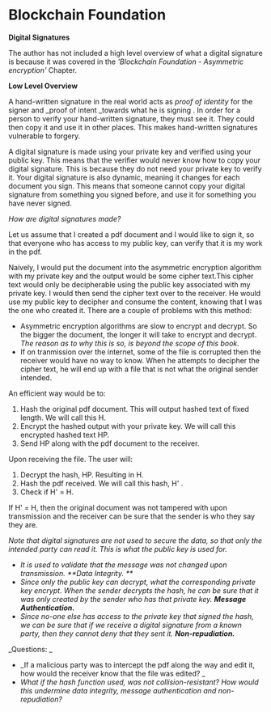 # **Blockchain Foundation**

**Digital Signatures**

The author has not included a high level overview of what a digital signature is because it was covered in the _'Blockchain Foundation - Asymmetric encryption'_ Chapter.

**Low Level Overview**

A hand-written signature in the real world acts as _proof of identity_ for the signer and _proof of intent _towards what he is signing . In order for a person to verify your hand-written signature, they must see it. They could then copy it and use it in other places. This makes hand-written signatures vulnerable to forgery.

A digital signature is made using your private key and verified using your public key. This means that the verifier would never know how to copy your digital signature. This is because they do not need your private key to verify it. Your digital signature is also dynamic, meaning it changes for each document you sign. This means that someone cannot copy your digital signature from something you signed before, and use it for something you have never signed.

_How are digital signatures made?_

Let us assume that I created a pdf document and I would like to sign it, so that everyone who has access to my public key, can verify that it is my work in the pdf.

Naively, I would put the document into the asymmetric encryption algorithm with my private key and the output would be some cipher text.This cipher text would only be decipherable using the public key associated with my private key. I would then send the cipher text over to the receiver. He would use my public key to decipher and consume the content, knowing that I was the one who created it. There are a couple of problems with this method:

* Asymmetric encryption algorithms are slow to encrypt and decrypt. So the bigger the document, the longer it will take to encrypt and decrypt. _The reason as to why this is so, is beyond the scope of this book._
* If on tranmission over the internet, some of the file is corrupted then the receiver would have no way to know. When he attempts to decipher the cipher text, he will end up with a file that is not what the original sender intended.

An efficient way would be to:

1. Hash the original pdf document. This will output hashed text of fixed length. We will call this H.
2. Encrypt the hashed output with your private key. We will call this encrypted hashed text HP.
3. Send HP along with the pdf document to the receiver.

Upon receiving the file. The user will:

1. Decrypt the hash, HP. Resulting in H.
2. Hash the pdf received. We will call this hash, H' .
3. Check if H' = H.

If H' = H, then the original document was not tampered with upon transmission and the receiver can be sure that the sender is who they say they are. 

_Note that digital signatures are not used to secure the data, so that only the intended party can read it. This is what the public key is used for._

* _It is used to validate that the message was not changed upon transmission. **Data Integrity. **_
* _Since only the public key can decrypt, what the corresponding private key encrypt. When the sender decrypts the hash, he can be sure that it was only created by the sender who has that private key. **Message Authentication.**_
* _Since no-one else has access to the private key that signed the hash, we can be sure that if we receive a digital signature from a known party, then they cannot deny that they sent it. **Non-repudiation.**_

_Questions: _

* _If a malicious party was to intercept the pdf along the way and edit it, how would the receiver know that the file was edited? _
* _What if the hash function used, was not collision-resistant? How would this undermine data integrity, message authentication and non-repudiation?_





